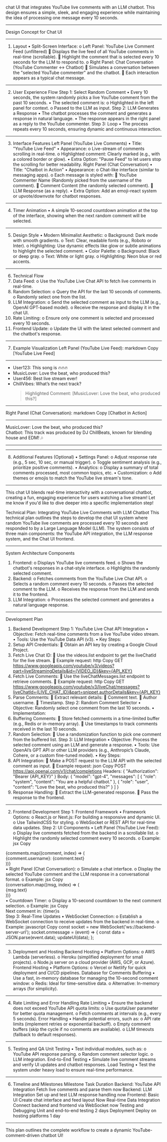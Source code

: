 chat UI that integrates YouTube live comments with an LLM chatbot. This design ensures a simple, sleek, and engaging experience while maintaining the idea of processing one message every 10 seconds.

---

Design Concept for Chat UI

---

1. Layout
   • Split-Screen Interface:
   o Left Panel: YouTube Live Comment Feed (unfiltered)
    Displays the live feed of all YouTube comments in real-time (scrollable).
    Highlight the comment that is selected every 10 seconds for the LLM to respond to.
   o Right Panel: Chat Conversation (YouTube Commenter ↔ Chatbot)
    Simulates a conversation between the "selected YouTube commenter" and the chatbot.
    Each interaction appears as a typical chat message.

---

2. User Experience Flow
   Step 1: Select Random Comment
   • Every 10 seconds, the system randomly picks a live YouTube comment from the past 10 seconds.
   • The selected comment is:
   o Highlighted in the left panel for context.
   o Passed to the LLM as input.
   Step 2: LLM Generates a Response
   • The chatbot processes the comment and generates a response in natural language.
   • The response appears in the right panel as a reply to the YouTube commenter.
   Step 3: Loop
   • The process repeats every 10 seconds, ensuring dynamic and continuous interaction.

---

3. Interface Features
   Left Panel (YouTube Live Comments)
   • Title: "YouTube Live Feed"
   • Appearance:
   o Live-stream of comments scrolling in real-time.
   o Highlighted comment: Clearly marked (e.g., with a colored border or glow).
   • Extra Option: "Pause Feed" to let users stop the scrolling for better readability.
   Right Panel (Chat Conversation)
   • Title: "Chatbot in Action"
   • Appearance:
   o Chat-like interface (similar to messaging apps).
   o Each message is styled with:
    YouTube Commenter Name (Randomly picked from the username of the comment).
    Comment Content (the randomly selected comment).
    LLM Response (as a reply).
   • Extra Option: Add an emoji-react system or upvote/downvote for chatbot responses.

---

4. Timer Animation
   • A simple 10-second countdown animation at the top of the interface, showing when the next random comment will be selected.

---

5. Design Style
   • Modern Minimalist Aesthetic:
   o Background: Dark mode with smooth gradients.
   o Text: Clear, readable fonts (e.g., Roboto or Inter).
   o Highlighting: Use dynamic effects like glow or subtle animations to highlight the selected comment.
   • Color Palette:
   o Background: Black or deep gray.
   o Text: White or light gray.
   o Highlighting: Neon blue or red accents.

---

6. Technical Flow
1. Data Feed:
   o Use the YouTube Live Chat API to fetch live comments in real-time.
1. Random Selection:
   o Query the API for the last 10 seconds of comments.
   o Randomly select one from the list.
1. LLM Integration:
   o Send the selected comment as input to the LLM (e.g., OpenAI GPT-based model).
   o Receive the response and display it in the chat UI.
1. Rate Limiting:
   o Ensure only one comment is selected and processed every 10 seconds.
1. Frontend Update:
   o Update the UI with the latest selected comment and the chatbot's response.

---

7. Example Visualization
   Left Panel (YouTube Live Feed):
   markdown
   Copy
   [YouTube Live Feed]

---

- User123: This song is 🔥🔥🔥
- MusicLover: Love the beat, who produced this?
- User456: Best live stream ever!
- ChillVibes: What’s the next track?
  > Highlighted Comment: [MusicLover: Love the beat, who produced this?]

---

Right Panel (Chat Conversation):
markdown
Copy
[Chatbot in Action]

---

MusicLover: Love the beat, who produced this?  
Chatbot: This track was produced by DJ ChillBeats, known for blending house and EDM! 🎶

---

---

8. Additional Features (Optional)
   • Settings Panel:
   o Adjust response rate (e.g., 5 sec, 10 sec, or manual trigger).
   o Toggle sentiment analysis (e.g., prioritize positive comments).
   • Analytics:
   o Display a summary of total comments processed, most common topics, etc.
   • Customization:
   o Add themes or emojis to match the YouTube live stream's tone.

---

This chat UI blends real-time interactivity with a conversational chatbot, creating a fun, engaging experience for users watching a live stream! Let me know if you'd like to dive deeper into a specific implementation step!

Technical Plan: Integrating YouTube Live Comments with LLM Chatbot
This technical plan outlines the steps to develop the chat UI system where random YouTube live comments are processed every 10 seconds and responded to by a Large Language Model (LLM). The system consists of three main components: the YouTube API integration, the LLM response system, and the Chat UI frontend.

---

System Architecture
Components

1. Frontend:
   o Displays YouTube live comments feed.
   o Shows the chatbot's responses in a chat-style interface.
   o Highlights the randomly selected comment.
2. Backend:
   o Fetches comments from the YouTube Live Chat API.
   o Selects a random comment every 10 seconds.
   o Passes the selected comment to the LLM.
   o Receives the response from the LLM and sends it to the frontend.
3. LLM Integration:
   o Processes the selected comment and generates a natural language response.

---

Development Plan

1. Backend Development
   Step 1: YouTube Live Chat API Integration
   • Objective: Fetch real-time comments from a live YouTube video stream.
   • Tools: Use the YouTube Data API (v3).
   • Key Steps:
1. Setup API Credentials:
    Obtain an API key by creating a Google Cloud Project.
1. Fetch Live Chat ID:
    Use the videos.list endpoint to get the liveChatId for the live stream.
    Example request:
   http
   Copy
   GET https://www.googleapis.com/youtube/v3/videos?part=liveStreamingDetails&id={VIDEO_ID}&key={API_KEY}
1. Fetch Live Comments:
    Use the liveChatMessages.list endpoint to retrieve comments.
    Example request:
   http
   Copy
   GET https://www.googleapis.com/youtube/v3/liveChat/messages?liveChatId={LIVE_CHAT_ID}&part=snippet,authorDetails&key={API_KEY}
1. Parse Comments:
    Extract relevant details:
    Comment text.
    Author username.
    Timestamp.
   Step 2: Random Comment Selector
   • Objective: Randomly select one comment from the last 10 seconds.
   • Implementation:
1. Buffering Comments:
    Store fetched comments in a time-limited buffer (e.g., Redis or in-memory array).
    Use timestamps to track comments received in the last 10 seconds.
1. Random Selection:
    Use a randomization function to pick one comment from the buffered list.
   Step 3: LLM Integration
   • Objective: Process the selected comment using an LLM and generate a response.
   • Tools: Use OpenAI’s GPT API or other LLM providers (e.g., Anthropic’s Claude, Cohere, or a custom fine-tuned model).
   • Key Steps:
1. API Integration:
    Make a POST request to the LLM API with the selected comment as input.
    Example request:
   json
   Copy
   POST https://api.openai.com/v1/chat/completions
   Headers: { "Authorization": "Bearer {API_KEY}" }
   Body: {
   "model": "gpt-4",
   "messages": [
   { "role": "system", "content": "You are a helpful chatbot." },
   { "role": "user", "content": "Love the beat, who produced this?" }
   ]
   }
1. Response Handling:
    Extract the LLM-generated response.
    Pass the response to the frontend.

---

2. Frontend Development
Step 1: Frontend Framework
• Framework Options:
o React.js or Next.js: For building a responsive and dynamic UI.
o Use TailwindCSS for styling.
o WebSocket or REST API for real-time data updates.
Step 2: UI Components
• Left Panel (YouTube Live Feed):
o Display live comments fetched from the backend in a scrollable list.
o Highlight the randomly selected comment every 10 seconds.
o Example:
jsx
Copy
<div className="live-feed">
  {comments.map((comment, index) => (
    <div
      key={index}
      className={`comment ${comment.isSelected ? 'highlight' : ''}`}
    >
      <span className="username">{comment.username}:</span>
      <span className="text">{comment.text}</span>
    </div>
  ))}
</div>
•	Right Panel (Chat Conversation):
o	Simulate a chat interface.
o	Display the selected YouTube comment and the LLM response in a conversational format.
o	Example:
jsx
Copy
<div className="chat-panel">
  {conversation.map((msg, index) => (
    <div key={index} className={`message ${msg.sender}`}>
      <span>{msg.text}</span>
    </div>
  ))}
</div>
•	Countdown Timer:
o	Display a 10-second countdown to the next comment selection.
o	Example:
jsx
Copy
<div className="countdown-timer">
  Next comment in: {timer}s
</div>
Step 3: Real-Time Updates
•	WebSocket Connection:
o	Establish a WebSocket connection to receive updates from the backend in real-time.
o	Example:
javascript
Copy
const socket = new WebSocket('ws://backend-server-url');
socket.onmessage = (event) => {
  const data = JSON.parse(event.data);
  updateUI(data);
};

---

3. Deployment and Hosting
   Backend Hosting
   • Platform Options:
   o AWS Lambda (serverless).
   o Heroku (simplified deployment for small projects).
   o Node.js server on a cloud provider (AWS, GCP, or Azure).
   Frontend Hosting
   • Platform Options:
   o Vercel or Netlify for quick deployment and CI/CD pipelines.
   Database for Comments Buffering
   • Use a fast, in-memory database for managing the 10-second comment window:
   o Redis: Ideal for time-sensitive data.
   o Alternative: In-memory arrays (for simplicity).

---

4. Rate Limiting and Error Handling
   Rate Limiting
   • Ensure the backend does not exceed YouTube API quota limits:
   o Use quotaUser parameter for better quota management.
   o Fetch comments at intervals (e.g., every 5 seconds).
   Error Handling
   • Handle potential errors, such as:
   o API rate limits (implement retries or exponential backoff).
   o Empty comment buffers (skip the cycle if no comments are available).
   o LLM timeouts (fallback to default responses).

---

5. Testing and QA
   Unit Testing
   • Test individual modules, such as:
   o YouTube API response parsing.
   o Random comment selector logic.
   o LLM integration.
   End-to-End Testing
   • Simulate live comment streams and verify UI updates and chatbot responses.
   Load Testing
   • Test the system under heavy load to ensure real-time performance.

---

6. Timeline and Milestones
   Milestone Task Duration
   Backend: YouTube API Integration Fetch live comments and parse them now
   Backend: LLM Integration Set up and test LLM response handling now
   Frontend: Basic UI Create chat interface and feed layout Now
   Real-time Data Integration Connect backend and frontend via WebSocket now
   Testing and Debugging Unit and end-to-end testing 2 days
   Deployment Deploy on hosting platforms 1 day

---

This plan outlines the complete workflow to create a dynamic YouTube-comment-driven chatbot UI!
